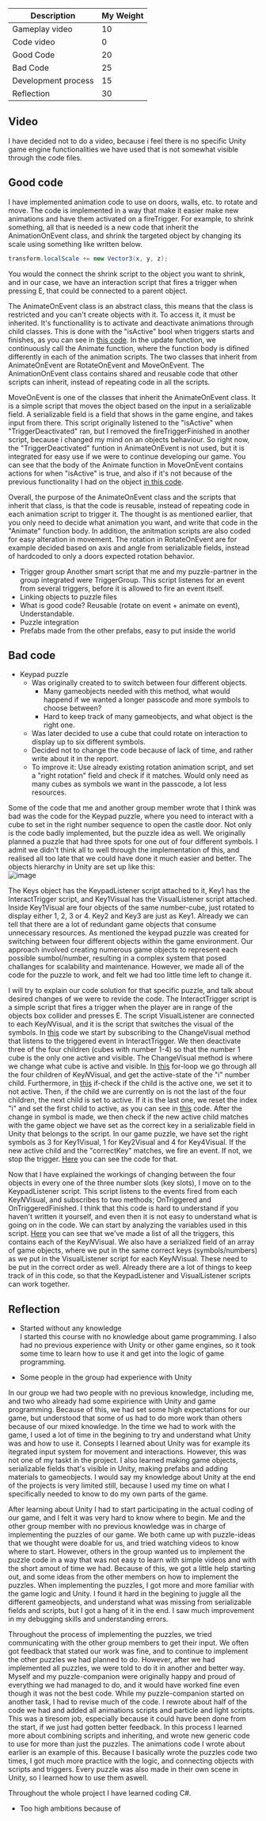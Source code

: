 |Description | My Weight |
|----|----|
|Gameplay video | 10 |
|Code video | 0 |
|Good Code  | 20 |
|Bad Code | 25 |
|Development process | 15 |
|Reflection | 30 |

## Video
I have decided not to do a video, because i feel there is no specific Unity game engine functionalities we have used that is not somewhat visible through the code files.

## Good code
I have implemented animation code to use on doors, walls, etc. to rotate and move. The code is implemented in a way that make it easier make new animations and have them activated on a fireTrigger. For example, to shrink something, all that is needed is a new code that inherit the AnimationOnEvent class, and shrink the targeted object by changing its scale using something like written below.
```cs
transform.localScale += new Vector3(x, y, z);
```
You would the connect the shrink script to the object you want to shrink, and in our case, we have an interaction script that fires a trigger when pressing E, that could be connected to a parent object.

The AnimateOnEvent class is an abstract class, this means that the class is restricted and you can't create objects with it. To access it, it must be inherited. It's functionallity is to activate and deactivate animations through child classes. This is done with the "isActive" bool when triggers starts and finishes, as you can see in [this code](https://github.com/idarlm/imt3603-project/blob/e66721fe202b8c21dbed1a644c7376566f558405/Assets/PuzzleFiles/Animations/AnimateOnEvent.cs#L7-L34). In the update function, we continuously call the Animate function, where the function body is difined differently in each of the animation scripts. The two classes that inherit from AnimateOnEvent are RotateOnEvent and MoveOnEvent. The AnimationOnEvent class contains shared and reusable code that other scripts can inherit, instead of repeating code in all the scripts.

MoveOnEvent is one of the classes that inherit the AnimateOnEvent class. It is a simple script that moves the object based on the input in a serializable field. A serializable field is a field that shows in the game engine, and takes input from there. This script originally listened to the "isActive" when "TriggerDeactivated" ran, but I removed the fireTriggerFinished in another script, because i changed my mind on an objects behaviour. So right now, the "TriggerDeactivated" funtion in AnimateOnEvent is not used, but it is integrated for easy use if we were to continue developing our game. You can see that the body of the Animate function in MoveOnEvent contains actions for when "isActive" is true, and also if it's not because of the previous functionality I had on the object [in this code](https://github.com/idarlm/imt3603-project/blob/b30399eefaa60e6946dadef5f05c2a58dbb5360e/Assets/PuzzleFiles/Animations/MoveOnEvent.cs#L5-L21).

Overall, the purpose of the AnimateOnEvent class and the scripts that inherit that class, is that the code is reusable, instead of repeating code in each animation script to trigger it. The thought is as mentioned earlier, that you only need to decide what animation you want, and write that code in the "Animate" function body. In addition, the anitmation scripts are also coded for easy alteration in movement. The rotation in RotateOnEvent are for example decided based on axis and angle from serializable fields, instead of hardcoded to only a doors expected rotation behavior.

- Trigger group
Another smart script that me and my puzzle-partner in the group integrated were TriggerGroup. This script listenes for an event from several triggers, before it is allowed to fire an event itself. 
- Linking objects to puzzle files
- What is good code? Reusable (rotate on event + animate on event), Understandable.
- Puzzle integration
- Prefabs made from the other prefabs, easy to put inside the world


## Bad code
- Keypad puzzle
  - Was originally created to to switch between four different objects.
    - Many gameobjects needed with this method, what would happend if we wanted a longer passcode and more symbols to choose between?
    - Hard to keep track of many gameobjects, and what object is the right one.
  - Was later decided to use a cube that could rotate on interaction to display up to six different symbols.
  - Decided not to change the code because of lack of time, and rather write about it in the report.
  - To improve it: Use already existing rotation animation script, and set a "right rotation" field and check if it matches. Would only need as many cubes as symbols we want in the passcode, a lot less resources.
 
Some of the code that me and another group member wrote that I think was bad was the code for the Keypad puzzle, where you need to interact with a cube to set in the right number sequence to open the castle door. Not only is the code badly implemented, but the puzzle idea as well. 
We originally planned a puzzle that had three spots for one out of four different symbols. I admit we didn't think all to well through the implementation of this, and realised all too late that we could have done it much easier and better. 
The objects hierarchy in Unity are set up like this:<br>
![image](https://github.com/idarlm/imt3603-project/assets/127052202/acd0e5e2-261c-4a12-ba21-9772a21e1fb2)

The Keys object has the KeypadListener script attached to it, Key1 has the InteractTrigger script, and Key1Visual has the VisualListener script attached. Inside Key1Visual are four objects of the same number-cube, just rotated to display either 1, 2, 3 or 4. Key2 and Key3 are just as Key1. Already we can tell that there are a lot of redundant game objects that consume unnecessary resources.
As mentioned the keypad puzzle was created for switching between four different objects within the game environment. Our approach involved creating numerous game objects to represent each possible sumbol/number, resulting in a complex system that posed challanges for scalability and maintenance. However, we made all of the code for the puzzle to work, and felt we had too little time left to change it. 

I will try to explain our code solution for that specific puzzle, and talk about desired changes of we were to revide the code.
The InteractTrigger script is a simple script that fires a trigger when the player are in range of the objects box collider and presses E. The script VisualListener are connected to each Key*N*Visual, and it is the script that switches the visual of the symbols.
In [this](https://github.com/idarlm/imt3603-project/blob/10034c7e6441a1469f4d9b398fc671bf1193c672/Assets/PuzzleFiles/VisualListener.cs#L11-L21) code we start by subscribing to the ChangeVisual method that listens to the triggered event in InteractTrigger. We then deactivate three of the four children (cubes with number 1-4) so that the number 1 cube is the only one active and visible. 
The ChangeVisual method is where we change what cube is active and visible. In [this](https://github.com/idarlm/imt3603-project/blob/bbcf8f6c311bbd8daff77b89a38ce6f6aa021984/Assets/PuzzleFiles/VisualListener.cs#L25-L29) for-loop we go through all the four children of Key*N*Visual, and get the active-state of the "i" number child. Furthermore, in [this](https://github.com/idarlm/imt3603-project/blob/bbcf8f6c311bbd8daff77b89a38ce6f6aa021984/Assets/PuzzleFiles/VisualListener.cs#L31-L33) if-check if the child is the active one, we set it to not active. Then, if the child we are currently on is not the last of the four children, the next child is set to active. If it is the last one, we reset the index "i" and set the first child to active, as you can see in [this](https://github.com/idarlm/imt3603-project/blob/bbcf8f6c311bbd8daff77b89a38ce6f6aa021984/Assets/PuzzleFiles/VisualListener.cs#L34-L40) code. After the change in symbol is made, we then check if the new active child matches with the game object we have set as the correct key in a serializable field in Unity that belongs to the script. In our game puzzle, we have set the right symbols as 3 for Key1Visual, 1 for Key2Visual and 4 for Key4Visual. If the new active child and the "correctKey" matches, we fire an event. If not, we stop the trigger. [Here](https://github.com/idarlm/imt3603-project/blob/bbcf8f6c311bbd8daff77b89a38ce6f6aa021984/Assets/PuzzleFiles/VisualListener.cs#L43-L48) you can see the code for that. 

Now that I have explained the workings of changing between the four objects in every one of the three number slots (key slots), I move on to the KeypadListener script. This script listens to the events fired from each Key*N*Visual, and subscribes to two methods; OnTriggered and OnTriggeredFinished. I think that this code is hard to understand if you haven't written it yourself, and even then it is not easy to understand what is going on in the code.
We can start by analyzing the variables used in this script. [Here](https://github.com/idarlm/imt3603-project/blob/fe4cade14c31fe7b1d77d414cfa4af357fc67ce0/Assets/PuzzleFiles/KeypadListener.cs#L7-L10) you can see that we've made a list of all the triggers, this contains each of the Key*N*Visual. We also have a serialized field of an array of game objects, where we put in the same correct keys (symbols/numbers) as we put in the VisualListener script for each Key*N*Visual. These need to be put in the correct order as well. Already there are a lot of things to keep track of in this code, so that the KeypadListener and VisualListener scripts can work together.


## Reflection
- Started without any knowledge<br>
I started this course with no knowledge about game programming. I also had no previous experience with Unity or other game engines, so it took some time to learn how to use it and get into the logic of game programming.

- Some people in the group had experience with Unity<br>

In our group we had two people with no previous knowledge, including me, and two who already had some expirience with Unity and game programming. Because of this, we had set some high expectations for our game, but understood that some of us had to do more work than others because of our mixed knowledge. In the time we had to work with the game, I used a lot of time in the begining to try and understand what Unity was and how to use it.
Consepts I learned about Unity was for example its itegrated input system for movement and interactions. However, this was not one of my taskt in the project. I also learned making game objects, serializable fields that's visible in Unity, making prefabs and adding materials to gameobjects. I would say my knowledge about Unity at the end of the projects is very limited still, because I used my time on what I specifically needed to know to do my own parts of the game. 

After learning about Unity I had to start participating in the actual coding of our game, and I felt it was very hard to know where to begin. Me and the other group member with no previous knowledge was in charge of implementing the puzzles of our game. We both came up with puzzle-ideas that we thought were doable for us, and tried watching videos to know where to start. However, others in the group wanted us to implement the puzzle code in a way that was not easy to learn with simple videos and with the short amout of time we had. Because of this, we got a little help starting out, and some ideas from the other members on how to implement the puzzles.
When implementing the puzzles, I got more and more familiar with the game logic and Unity. I found it hard in the begining to juggle all the different gameobjects, and understand what was missing from serializable fields and scripts, but I got a hang of it in the end. I saw much improvement in my debugging skills and understanding errors.

Throughout the process of implementing the puzzles, we tried communicating with the other group members to get their input. We often got feedback that stated our work was fine, and to continue to implement the other puzzles we had planned to do. However, after we had implemented all puzzles, we were told to do it in another and better way. Myself and my puzzle-companion were originally happy and proud of everything we had managed to do, and it would have worked fine even though it was not the best code. While my puzzle-companion started on another task, I had to revise much of the code. I rewrote about half of the code we had and added all animations scripts and particle and light scripts. This was a tiresom job, especially because it could have been done from the start, if we just had gotten better feedback. In this process I learned more about combining scripts and inheriting, and wrote new generic code to use for more than just the puzzles. The animations code I wrote about earlier is an example of this. Because I basically wrote the puzzles code two times, I got much more practice with the logic, and connecting objects with scripts and triggers. Every puzzle was also made in their own scene in Unity, so I learned how to use them aswell. 




Throughout the whole project I have learned coding C#.



- Too high ambitions because of 

